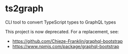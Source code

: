 # ts2graph
CLI tool to convert TypeScript types to GraphQL types

This project is now deprecated. For a replacement, see:
- https://github.com/Chieze-Franklin/graphql-bootstrap
- https://www.npmjs.com/package/graphql-bootstrap

